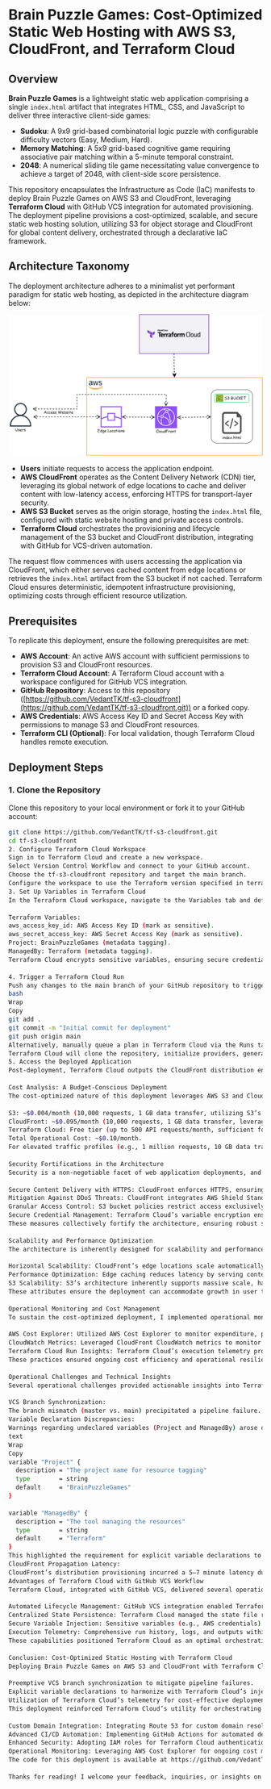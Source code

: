 # Brain Puzzle Games: Cost-Optimized Static Web Hosting with AWS S3, CloudFront, and Terraform Cloud

## Overview

**Brain Puzzle Games** is a lightweight static web application comprising a single `index.html` artifact that integrates HTML, CSS, and JavaScript to deliver three interactive client-side games:
- **Sudoku**: A 9x9 grid-based combinatorial logic puzzle with configurable difficulty vectors (Easy, Medium, Hard).
- **Memory Matching**: A 5x9 grid-based cognitive game requiring associative pair matching within a 5-minute temporal constraint.
- **2048**: A numerical sliding tile game necessitating value convergence to achieve a target of 2048, with client-side score persistence.

This repository encapsulates the Infrastructure as Code (IaC) manifests to deploy Brain Puzzle Games on AWS S3 and CloudFront, leveraging **Terraform Cloud** with GitHub VCS integration for automated provisioning. The deployment pipeline provisions a cost-optimized, scalable, and secure static web hosting solution, utilizing S3 for object storage and CloudFront for global content delivery, orchestrated through a declarative IaC framework.

## Architecture Taxonomy

The deployment architecture adheres to a minimalist yet performant paradigm for static web hosting, as depicted in the architecture diagram below:

![Architecture Diagram](tf-s3-cloudfront.png)

- **Users** initiate requests to access the application endpoint.
- **AWS CloudFront** operates as the Content Delivery Network (CDN) tier, leveraging its global network of edge locations to cache and deliver content with low-latency access, enforcing HTTPS for transport-layer security.
- **AWS S3 Bucket** serves as the origin storage, hosting the `index.html` file, configured with static website hosting and private access controls.
- **Terraform Cloud** orchestrates the provisioning and lifecycle management of the S3 bucket and CloudFront distribution, integrating with GitHub for VCS-driven automation.

The request flow commences with users accessing the application via CloudFront, which either serves cached content from edge locations or retrieves the `index.html` artifact from the S3 bucket if not cached. Terraform Cloud ensures deterministic, idempotent infrastructure provisioning, optimizing costs through efficient resource utilization.

## Prerequisites

To replicate this deployment, ensure the following prerequisites are met:

- **AWS Account**: An active AWS account with sufficient permissions to provision S3 and CloudFront resources.
- **Terraform Cloud Account**: A Terraform Cloud account with a workspace configured for GitHub VCS integration.
- **GitHub Repository**: Access to this repository ([https://github.com/VedantTK/tf-s3-cloudfront](https://github.com/VedantTK/tf-s3-cloudfront.git)) or a forked copy.
- **AWS Credentials**: AWS Access Key ID and Secret Access Key with permissions to manage S3 and CloudFront resources.
- **Terraform CLI (Optional)**: For local validation, though Terraform Cloud handles remote execution.

## Deployment Steps

### 1. Clone the Repository
Clone this repository to your local environment or fork it to your GitHub account:

```bash
git clone https://github.com/VedantTK/tf-s3-cloudfront.git
cd tf-s3-cloudfront
2. Configure Terraform Cloud Workspace
Sign in to Terraform Cloud and create a new workspace.
Select Version Control Workflow and connect to your GitHub account.
Choose the tf-s3-cloudfront repository and target the main branch.
Configure the workspace to use the Terraform version specified in terraform.tf (e.g., ~> 5.0).
3. Set Up Variables in Terraform Cloud
In the Terraform Cloud workspace, navigate to the Variables tab and define the following:

Terraform Variables:
aws_access_key_id: AWS Access Key ID (mark as sensitive).
aws_secret_access_key: AWS Secret Access Key (mark as sensitive).
Project: BrainPuzzleGames (metadata tagging).
ManagedBy: Terraform (metadata tagging).
Terraform Cloud encrypts sensitive variables, ensuring secure credential management.

4. Trigger a Terraform Cloud Run
Push any changes to the main branch of your GitHub repository to trigger a Terraform Cloud run:
bash
Wrap
Copy
git add .
git commit -m "Initial commit for deployment"
git push origin main
Alternatively, manually queue a plan in Terraform Cloud via the Runs tab.
Terraform Cloud will clone the repository, initialize providers, generate a plan, and apply the configuration to provision the S3 bucket and CloudFront distribution.
5. Access the Deployed Application
Post-deployment, Terraform Cloud outputs the CloudFront distribution endpoint in the Outputs tab (e.g., https://d1234567890abcdef.cloudfront.net). Access this endpoint in your browser to interact with Brain Puzzle Games.

Cost Analysis: A Budget-Conscious Deployment
The cost-optimized nature of this deployment leverages AWS S3 and CloudFront’s pricing models to minimize operational expenditure (OpEx):

S3: ~$0.004/month (10,000 requests, 1 GB data transfer, utilizing S3’s pay-as-you-go pricing).
CloudFront: ~$0.095/month (10,000 requests, 1 GB data transfer, leveraging CloudFront’s edge caching and free tier benefits: 1 TB data transfer out and 10 million GET requests per month for the first 12 months).
Terraform Cloud: Free tier (up to 500 API requests/month, sufficient for this deployment).
Total Operational Cost: ~$0.10/month.
For elevated traffic profiles (e.g., 1 million requests, 10 GB data transfer), costs scale to ~$1.35/month, underscoring the architecture’s economic scalability. CloudFront reduces S3 data egress costs by caching content at edge locations, achieving a cost reduction of approximately 74% compared to direct S3 access (e.g., $4.73/month without CloudFront vs. $1.23/month with CloudFront).

Security Fortifications in the Architecture
Security is a non-negotiable facet of web application deployments, and this architecture incorporates several fortifications to mitigate risks:

Secure Content Delivery with HTTPS: CloudFront enforces HTTPS, ensuring end-to-end transport-layer security for data in transit, protecting against man-in-the-middle (MITM) attacks. The default CloudFront SSL certificate (*.cloudfront.net) eliminates the need for custom certificates, reducing costs while maintaining encryption integrity.
Mitigation Against DDoS Threats: CloudFront integrates AWS Shield Standard at no additional cost, providing robust protection against Distributed Denial of Service (DDoS) attacks. By serving content from edge locations, CloudFront reduces direct exposure of the S3 bucket to the internet, minimizing attack surface.
Granular Access Control: S3 bucket policies restrict access exclusively to CloudFront via OAC, preventing unauthorized public access and ensuring least privilege principles. IAM roles and policies further limit access to authorized entities, enhancing security without additional overhead.
Secure Credential Management: Terraform Cloud’s variable encryption ensures AWS credentials (aws_access_key_id, aws_secret_access_key) are securely stored and injected into runs, mitigating the risk of credential exposure.
These measures collectively fortify the architecture, ensuring robust security while maintaining cost-optimized operations.

Scalability and Performance Optimization
The architecture is inherently designed for scalability and performance:

Horizontal Scalability: CloudFront’s edge locations scale automatically with traffic, ensuring consistent performance as user demand increases, without incurring significant cost overheads due to its pay-as-you-go model.
Performance Optimization: Edge caching reduces latency by serving content from locations geographically proximate to users, minimizing S3 data egress and enhancing user experience.
S3 Scalability: S3’s architecture inherently supports massive scale, handling increased storage and request volumes without performance degradation, further supporting cost efficiency.
These attributes ensure the deployment can accommodate growth in user traffic while maintaining performance and cost efficiency.

Operational Monitoring and Cost Management
To sustain the cost-optimized deployment, I implemented operational monitoring and cost management strategies:

AWS Cost Explorer: Utilized AWS Cost Explorer to monitor expenditure, providing granular insights into S3 and CloudFront costs. This enabled proactive cost management, ensuring alignment with the budget.
CloudWatch Metrics: Leveraged CloudFront CloudWatch metrics to monitor cache hit ratios, request volumes, and data transfer, optimizing caching strategies to further reduce S3 egress costs.
Terraform Cloud Run Insights: Terraform Cloud’s execution telemetry provided visibility into deployment operations, facilitating rapid debugging and optimization of resource provisioning.
These practices ensured ongoing cost efficiency and operational resilience, aligning with the deployment’s cost-optimized ethos.

Operational Challenges and Technical Insights
Several operational challenges provided actionable insights into Terraform Cloud workflows:

VCS Branch Synchronization:
The branch mismatch (master vs. main) precipitated a pipeline failure. The remediation via GitHub UI merge underscored the necessity of preemptive VCS branch alignment with Terraform Cloud’s configuration to ensure pipeline continuity.
Variable Declaration Discrepancies:
Warnings regarding undeclared variables (Project and ManagedBy) arose due to Terraform Cloud’s UI parsing of the tags map as discrete variables. I mitigated this by explicitly declaring them in variables.tf:
text
Wrap
Copy
variable "Project" {
  description = "The project name for resource tagging"
  type        = string
  default     = "BrainPuzzleGames"
}

variable "ManagedBy" {
  description = "The tool managing the resources"
  type        = string
  default     = "Terraform"
}
This highlighted the requirement for explicit variable declarations to align with Terraform Cloud’s variable injection semantics.
CloudFront Propagation Latency:
CloudFront’s distribution provisioning incurred a 5–7 minute latency due to global propagation across 600+ edge locations. Terraform Cloud’s execution telemetry provided observability, ensuring latency transparency without compromising cost efficiency.
Advantages of Terraform Cloud with GitHub VCS Workflow
Terraform Cloud, integrated with GitHub VCS, delivered several operational efficiencies for this cost-optimized deployment:

Automated Lifecycle Management: GitHub VCS integration enabled Terraform Cloud to trigger execution cycles on repository commits, automating the CI/CD pipeline without necessitating supplementary orchestration tools.
Centralized State Persistence: Terraform Cloud managed the state file remotely, mitigating local state management complexities and minimizing state divergence risks at zero incremental cost.
Secure Variable Injection: Sensitive variables (e.g., AWS credentials) were encrypted and dynamically injected, adhering to least privilege access controls without additional security overhead.
Execution Telemetry: Comprehensive run history, logs, and outputs within Terraform Cloud’s UI provided a robust audit trail, enhancing observability and operational debugging.
These capabilities positioned Terraform Cloud as an optimal orchestration platform, ensuring operational efficiency, security, and cost containment.

Conclusion: Cost-Optimized Static Hosting with Terraform Cloud
Deploying Brain Puzzle Games on AWS S3 and CloudFront with Terraform Cloud exemplified the efficacy of IaC and automated workflows in a cost-optimized paradigm. Terraform Cloud’s GitHub VCS integration, remote execution, and secure variable injection streamlined the deployment pipeline, ensuring idempotency and operational efficiency. Key takeaways include:

Preemptive VCS branch synchronization to mitigate pipeline failures.
Explicit variable declarations to harmonize with Terraform Cloud’s injection mechanics.
Utilization of Terraform Cloud’s telemetry for cost-effective deployment observability.
This deployment reinforced Terraform Cloud’s utility for orchestrating infrastructure deployments, particularly for static web applications where cost efficiency, scalability, and security are paramount. Future enhancements under consideration include:

Custom Domain Integration: Integrating Route 53 for custom domain resolution and AWS Certificate Manager (ACM) for SSL/TLS certificates.
Advanced CI/CD Automation: Implementing GitHub Actions for automated deployment triggers on code commits.
Enhanced Security: Adopting IAM roles for Terraform Cloud authentication to bolster security posture.
Operational Monitoring: Leveraging AWS Cost Explorer for ongoing cost monitoring and optimization.
The code for this deployment is available at https://github.com/VedantTK/tf-s3-cloudfront.git for those looking to explore or replicate this architecture. I encourage you to leverage Terraform Cloud with GitHub VCS workflows for your next static web application deployment—it’s a powerful framework for automation, collaboration, and economic scalability.

Thanks for reading! I welcome your feedback, inquiries, or insights on Terraform Cloud deployments in the comments below. Happy deploying! 🚀
